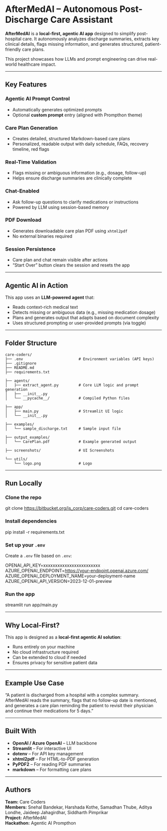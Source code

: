 # AfterMedAI – Autonomous Post-Discharge Care Assistant

**AfterMedAI** is a **local-first, agentic AI app** designed to simplify post-hospital care. It autonomously analyzes discharge summaries, extracts key clinical details, flags missing information, and generates structured, patient-friendly care plans.

This project showcases how LLMs and prompt engineering can drive real-world healthcare impact.

---

##  Key Features

### Agentic AI Prompt Control
- Automatically generates optimized prompts
- Optional **custom prompt** entry (aligned with Prompthon theme)

### Care Plan Generation
- Creates detailed, structured Markdown-based care plans
- Personalized, readable output with daily schedule, FAQs, recovery timeline, red flags

### Real-Time Validation
- Flags missing or ambiguous information (e.g., dosage, follow-up)
- Helps ensure discharge summaries are clinically complete

### Chat-Enabled
- Ask follow-up questions to clarify medications or instructions
- Powered by LLM using session-based memory

### PDF Download
- Generates downloadable care plan PDF using `xhtml2pdf`
- No external binaries required

### Session Persistence
- Care plan and chat remain visible after actions
- “Start Over” button clears the session and resets the app


---

##  Agentic AI in Action

This app uses an **LLM-powered agent** that:
- Reads context-rich medical text
- Detects missing or ambiguous data (e.g., missing medication dosage)
- Plans and generates output that adapts based on document complexity
- Uses structured prompting or user-provided prompts (via toggle)

---

##  Folder Structure

```
care-coders/
├── .env                         # Environment variables (API keys)
├── .gitignore
├── README.md
├── requirements.txt

├── agents/
│   ├── extract_agent.py         # Core LLM logic and prompt generation
│   ├── __init__.py
│   └── __pycache__/             # Compiled Python files

├── app/
│   ├── main.py                  # Streamlit UI logic
│   └── __init__.py

├── examples/
│   └── sample_discharge.txt     # Sample input file

├── output_examples/
│   └── CarePlan.pdf             # Example generated output

├── screenshots/                 # UI Screenshots

└── utils/
    └── logo.png                 # Logo

```

---

## Run Locally

### Clone the repo
git clone https://bitbucket.org/is_corp/care-coders.git
cd care-coders

### Install dependencies
pip install -r requirements.txt

### Set up your `.env`
Create a `.env` file based on `.env`:

OPENAI_API_KEY=xxxxxxxxxxxxxxxxxxxxxxxx
AZURE_OPENAI_ENDPOINT=https://your-endpoint.openai.azure.com/
AZURE_OPENAI_DEPLOYMENT_NAME=your-deployment-name
AZURE_OPENAI_API_VERSION=2023-12-01-preview


### Run the app
streamlit run app/main.py

---

## Why Local-First?

This app is designed as a **local-first agentic AI solution**:
- Runs entirely on your machine
- No cloud infrastructure required
- Can be extended to cloud if needed
- Ensures privacy for sensitive patient data

---

## Example Use Case

“A patient is discharged from a hospital with a complex summary. AfterMedAI reads the summary, flags that no follow-up date is mentioned, and generates a care plan reminding the patient to revisit their physician and continue their medications for 5 days.”

---

## Built With

- **OpenAI / Azure OpenAI** – LLM backbone
- **Streamlit** – For interactive UI
- **dotenv** – For API key management
- **xhtml2pdf** – For HTML-to-PDF generation
- **PyPDF2** – For reading PDF summaries
- **markdown** – For formatting care plans

---

## Authors

**Team:** Care Coders  
**Members:** Snehal Bandekar, Harshada Kothe, Samadhan Thube, Aditya Londhe, Jaideep Jahagirdhar, Siddharth Pimprikar  
**Project:** AfterMedAI  
**Hackathon:** Agentic AI Prompthon 
